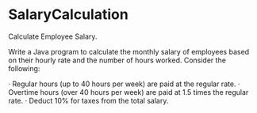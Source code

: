 # SalaryCalculation
Calculate Employee Salary. 


Write a Java program to calculate the monthly salary of employees based on their hourly
rate and the number of hours worked. Consider the following:

· Regular hours (up to 40 hours per week) are paid at the regular rate.
· Overtime hours (over 40 hours per week) are paid at 1.5 times the regular rate.
· Deduct 10% for taxes from the total salary.
